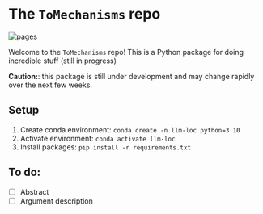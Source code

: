 # The ```ToMechanisms``` repo

[![pages](https://img.shields.io/badge/api-docs-blue)](https://YOUR_GITHUB_NICKNAME.github.io/YOUR_PACKAGE_NAME)

Welcome to the ```ToMechanisms``` repo! This is a Python package for doing incredible stuff (still in progress)

**Caution:**: this package is still under development and may change rapidly over the next few weeks.

## Setup
1. Create conda environment: `conda create -n llm-loc python=3.10`
2. Activate environment: `conda activate llm-loc`
3. Install packages: `pip install -r requirements.txt`


## To do:
- [ ] Abstract
- [ ] Argument description
